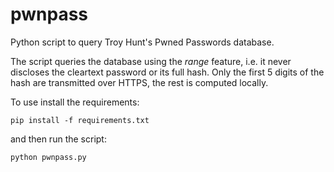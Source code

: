 # pwnpass
Python script to query Troy Hunt's Pwned Passwords database.

The script queries the database using the _range_ feature, i.e. it never
discloses the cleartext password or its full hash. Only the first 5 digits
of the hash are transmitted over HTTPS, the rest is computed locally.

To use install the requirements:
```
pip install -f requirements.txt
```
and then run the script:
```
python pwnpass.py
```

